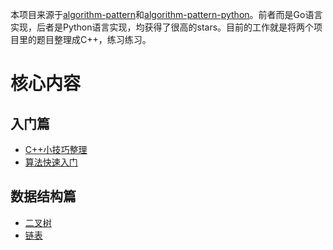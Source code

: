 本项目来源于[algorithm-pattern](https://github.com/greyireland/algorithm-pattern)和[algorithm-pattern-python](https://github.com/dashidhy/algorithm-pattern-python)。前者而是Go语言实现，后者是Python语言实现，均获得了很高的stars。目前的工作就是将两个项目里的题目整理成C++，练习练习。

# 核心内容
## 入门篇
- [C++小技巧整理](./Introduction/Cplusplus.md)
- [算法快速入门](./Introduction/quickstart.md)

## 数据结构篇
- [二叉树](./data_structure/Binary_tree.md)
- [链表](./data_structure/linked_list.md)